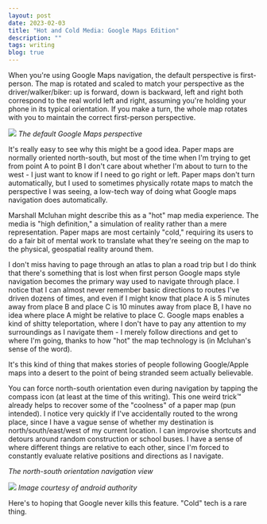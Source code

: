 ```yaml
---
layout: post
date: 2023-02-03
title: "Hot and Cold Media: Google Maps Edition"
description: ""
tags: writing
blog: true
---
```


When you're using Google Maps navigation, the default perspective is first-person. The map is rotated and scaled to match your perspective as the driver/walker/biker: up is forward, down is backward, left and right both correspond to the real world left and right, assuming you're holding your phone in its typical orientation. If you make a turn, the whole map rotates with you to maintain the correct first-person perspective.

![](https://storage.googleapis.com/support-forums-api/attachment/thread-14375376-1383617846373138535.png)
_The default Google Maps perspective_

It's really easy to see why this might be a good idea. Paper maps are normally oriented north-south, but most of the time when I'm trying to get from point A to point B I don't care about whether I'm about to turn to the west - I just want to know if I need to go right or left. Paper maps don't turn automatically, but I used to sometimes physically rotate maps to match the perspective I was seeing, a low-tech way of doing what Google maps navigation does automatically.

Marshall Mcluhan might describe this as a "hot" map media experience. The media is "high definition," a simulation of reality rather than a mere representation. Paper maps are most certainly "cold," requiring its users to do a fair bit of mental work to translate what they're seeing on the map to the physical, geospatial reality around them.

I don't miss having to page through an atlas to plan a road trip but I do think that there's something that is lost when first person Google maps style navigation becomes the primary way used to navigate through place. I notice that I can almost never remember basic directions to routes I've driven dozens of times, and even if I might know that place A is 5 minutes away from place B and place C is 10 minutes away from place B, I have no idea where place A might be relative to place C. Google maps enables a kind of shitty teleportation, where I don't have to pay any attention to my surroundings as I navigate them - I merely follow directions and get to where I'm going, thanks to how "hot" the map technology is (in Mcluhan's sense of the word).

It's this kind of thing that makes stories of people following Google/Apple maps into a desert to the point of being stranded seem actually believable.

You can force north-south orientation even during navigation by tapping the compass icon (at least at the time of this writing). This one weird trick™ already helps to recover some of the "coolness" of a paper map (pun intended). I notice very quickly if I've accidentally routed to the wrong place, since I have a vague sense of whether my destination is north/south/east/west of my current location. I can improvise shortcuts and detours around random construction or school buses. I have a sense of where different things are relative to each other, since I'm forced to constantly evaluate relative positions and directions as I navigate.

[](https://storage.googleapis.com/support-forums-api/attachment/thread-2851431-14251814094790275470.png)
_The north-south orientation navigation view_

![](https://www.androidauthority.com/wp-content/uploads/2022/02/mobile-app-compass-in-google-maps.jpg)
_Image courtesy of android authority_

Here's to hoping that Google never kills this feature. "Cold" tech is a rare thing.
